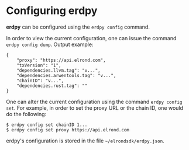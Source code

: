 # Configuring erdpy

**erdpy** can be configured using the `erdpy config` command.

In order to view the current configuration, one can issue the command `erdpy config dump`. Output example:



```
{
    "proxy": "https://api.elrond.com",
    "txVersion": "1",
    "dependencies.llvm.tag": "v...",
    "dependencies.arwentools.tag": "v...",
    "chainID": "v...",
    "dependencies.rust.tag": ""
}
```

One can alter the current configuration using the command `erdpy config set`. For example, in order to set the proxy URL or the chain ID, one would do the following:



```
$ erdpy config set chainID 1...
$ erdpy config set proxy https://api.elrond.com
```



erdpy's configuration is stored in the file `~/elrondsdk/erdpy.json`.